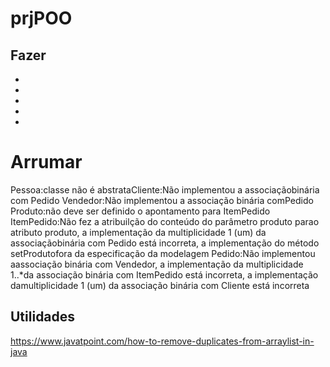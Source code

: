 # prjPOO


## Fazer
-
-
-
-
-

# Arrumar
Pessoa:classe não é abstrataCliente:Não implementou a associaçãobinária com Pedido
Vendedor:Não implementou a associação binária comPedido
Produto:não deve ser definido o apontamento para ItemPedido
ItemPedido:Não fez a atribuilção do conteúdo do parâmetro produto parao atributo produto, a implementação da multiplicidade 1 (um) da associaçãobinária com Pedido está incorreta, a implementação do método setProdutofora da especificação da modelagem
Pedido:Não implementou aassociação binária com Vendedor, a implementação da multiplicidade 1..*da associação binária com ItemPedido está incorreta, a implementação damultiplicidade 1 (um) da associação binária com Cliente está incorreta

## Utilidades
https://www.javatpoint.com/how-to-remove-duplicates-from-arraylist-in-java
